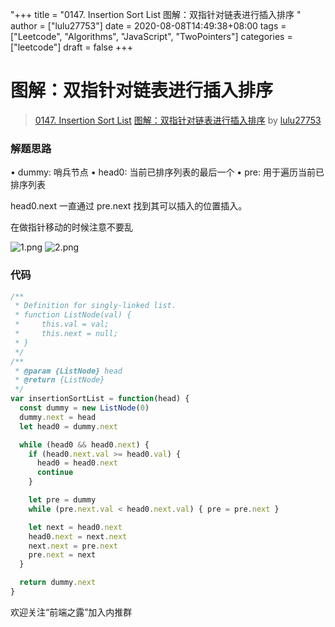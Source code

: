 "+++
title = "0147. Insertion Sort List 图解：双指针对链表进行插入排序 "
author = ["lulu27753"]
date = 2020-08-08T14:49:38+08:00
tags = ["Leetcode", "Algorithms", "JavaScript", "TwoPointers"]
categories = ["leetcode"]
draft = false
+++

# 图解：双指针对链表进行插入排序

> [0147. Insertion Sort List](https://leetcode-cn.com/problems/insertion-sort-list/)
> [图解：双指针对链表进行插入排序](https://leetcode-cn.com/problems/insertion-sort-list/solution/tu-jie-shuang-zhi-zhen-dui-lian-biao-jin-xing-cha-/) by [lulu27753](https://leetcode-cn.com/u/lulu27753/)

### 解题思路
• dummy: 哨兵节点
• head0: 当前已排序列表的最后一个
• pre: 用于遍历当前已排序列表

head0.next 一直通过 pre.next 找到其可以插入的位置插入。

在做指针移动的时候注意不要乱

![1.png](https://pic.leetcode-cn.com/d58cb63822e1d1d3ed44f5f153945ae7ef6d8130869fa2aa308ffb83ba1839db-1.png)
![2.png](https://pic.leetcode-cn.com/2ea903b27e27cb36538f3b44da86aca8352fc8aefba05cf237b76ed5348f09f8-2.png)
### 代码

```javascript
/**
 * Definition for singly-linked list.
 * function ListNode(val) {
 *     this.val = val;
 *     this.next = null;
 * }
 */
/**
 * @param {ListNode} head
 * @return {ListNode}
 */
var insertionSortList = function(head) {
  const dummy = new ListNode(0)
  dummy.next = head
  let head0 = dummy.next

  while (head0 && head0.next) {
    if (head0.next.val >= head0.val) {
      head0 = head0.next
      continue
    }

    let pre = dummy
    while (pre.next.val < head0.next.val) { pre = pre.next }

    let next = head0.next
    head0.next = next.next
    next.next = pre.next
    pre.next = next
  }

  return dummy.next
}
```
欢迎关注“前端之露”加入内推群